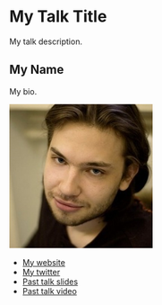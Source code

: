 # My Talk Title

My talk description.

## My Name

My bio.

![Profile picture](./profile_picture.jpg)

- [My website](http://example.com)
- [My twitter](https://twitter.com/twitter-handle)
- [Past talk slides](http://example.com)
- [Past talk video](http://example.com)
